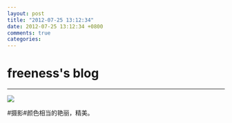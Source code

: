 ```yaml
---
layout: post
title: "2012-07-25 13:12:34"
date: 2012-07-25 13:12:34 +0800
comments: true
categories: 
---
```


# freeness's blog

----------

![](http://okqmqrbgo.bkt.clouddn.com/201207251312341.jpg)

>
\#摄影\#颜色相当的艳丽，精美。